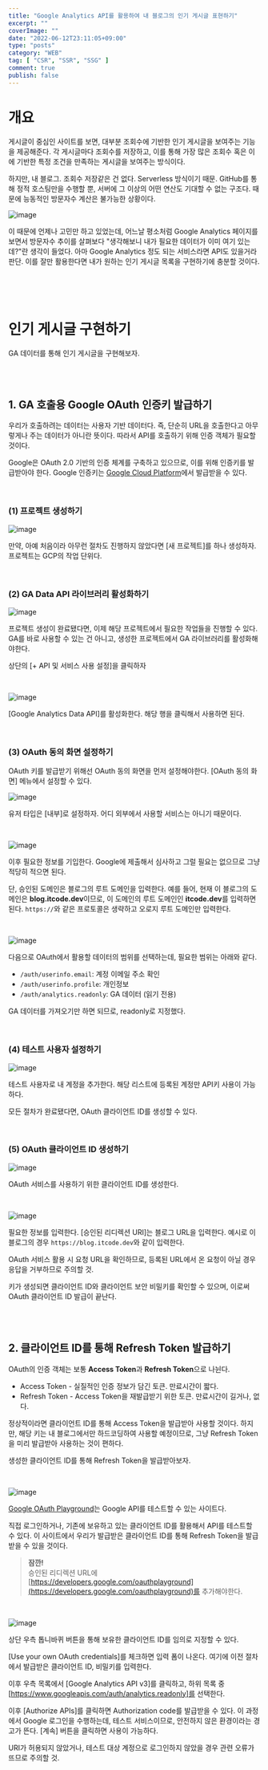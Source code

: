 ```yaml
---
title: "Google Analytics API를 활용하여 내 블로그의 인기 게시글 표현하기"
excerpt: ""
coverImage: ""
date: "2022-06-12T23:11:05+09:00"
type: "posts"
category: "WEB"
tag: [ "CSR", "SSR", "SSG" ]
comment: true
publish: false
---
```


# 개요

게시글이 중심인 사이트를 보면, 대부분 조회수에 기반한 인기 게시글을 보여주는 기능을 제공해준다. 각 게시글마다 조회수를 저장하고, 이를 통해 가장 많은 조회수 혹은 이에 기반한 특정 조건을 만족하는 게시글을 보여주는 방식이다.

하지만, 내 블로그. 조회수 저장같은 건 없다. Serverless 방식이기 때문. GitHub를 통해 정적 호스팅만을 수행할 뿐, 서버에 그 이상의 어떤 연산도 기대할 수 없는 구조다. 때문에 능동적인 방문자수 계산은 불가능한 상황이다.

![image](https://user-images.githubusercontent.com/50317129/178286896-bbe0f6b4-c166-4f85-89e2-baf5e86835c0.png)

이 때문에 언제나 고민만 하고 있었는데, 어느날 평소처럼 Google Analytics 페이지를 보면서 방문자수 추이를 살펴보다 "생각해보니 내가 필요한 데이터가 이미 여기 있는데?"란 생각이 들었다. 아마 Google Analytics 정도 되는 서비스라면 API도 있을거라 판단. 이를 잘만 활용한다면 내가 원하는 인기 게시글 목록을 구현하기에 충분할 것이다.

<br />
<br />
<br />










# 인기 게시글 구현하기

GA 데이터를 통해 인기 게시글을 구현해보자.

<br />
<br />





## 1. GA 호출용 Google OAuth 인증키 발급하기

우리가 호출하려는 데이터는 사용자 기반 데이터다. 즉, 단순히 URL을 호출한다고 아무렇게나 주는 데이터가 아니란 뜻이다. 따라서 API를 호출하기 위해 인증 객체가 필요할 것이다.

Google은 OAuth 2.0 기반의 인증 체계를 구축하고 있으므로, 이를 위해 인증키를 발급받아야 한다. Google 인증키는 [Google Cloud Platform](https://console.cloud.google.com/)에서 발급받을 수 있다.

<br />



### (1) 프로젝트 생성하기

![image](https://user-images.githubusercontent.com/50317129/178294331-21a6203d-6104-416f-9be0-04e57ae2dddd.png)

만약, 아예 처음이라 아무런 절차도 진행하지 않았다면 <span class="primary">[새 프로젝트]</span>를 하나 생성하자. 프로젝트는 GCP의 작업 단위다.

<br />



### (2) GA Data API 라이브러리 활성화하기

![image](https://user-images.githubusercontent.com/50317129/178295143-510fb537-8aa7-41ea-9ff9-eb8ed517198e.png)

프로젝트 생성이 완료됐다면, 이제 해당 프로젝트에서 필요한 작업들을 진행할 수 있다. GA를 바로 사용할 수 있는 건 아니고, 생성한 프로젝트에서 GA 라이브러리를 활성화해야한다.

상단의 <span class="primary">[+ API 및 서비스 사용 설정]</span>을 클릭하자

<br />

![image](https://user-images.githubusercontent.com/50317129/178295340-21c5d216-5077-441e-9f5b-8f53e5455570.png)

<span class="primary">[Google Analytics Data API]</span>를 활성화한다. 해당 행을 클릭해서 사용하면 된다.

<br />



### (3) OAuth 동의 화면 설정하기

OAuth 키를 발급받기 위해선 OAuth 동의 화면을 먼저 설정해야한다. <span class="primary">[OAuth 동의 화면]</span> 메뉴에서 설정할 수 있다.

![image](https://user-images.githubusercontent.com/50317129/178296158-b0df1134-41cf-434f-a30e-966c85341982.png)

유저 타입은 <span class="green-600">[내부]</span>로 설정하자. 어디 외부에서 사용할 서비스는 아니기 때문이다.

<br />

![image](https://user-images.githubusercontent.com/50317129/178296496-c63f0186-a86c-48f7-96eb-c0a15a426f58.png)

이후 필요한 정보를 기입한다. Google에 제출해서 심사하고 그럴 필요는 없으므로 그냥 적당히 적으면 된다.

단, 승인된 도메인은 블로그의 루트 도메인을 입력한다. 예를 들어, 현재 이 블로그의 도메인은 **blog.itcode.dev**이므로, 이 도메인의 루트 도메인인 **itcode.dev**를 입력하면 된다. `https://`와 같은 프로토콜은 생략하고 오로지 루트 도메인만 입력한다.

<br />

![image](https://user-images.githubusercontent.com/50317129/178297915-40edd535-b389-400a-8016-5371881ab263.png)

다음으로 OAuth에서 활용할 데이터의 범위를 선택하는데, 필요한 범위는 아래와 같다.

* `/auth/userinfo.email`: 계정 이메일 주소 확인
* `/auth/userinfo.profile`: 개인정보
* `/auth/analytics.readonly`: GA 데이터 (읽기 전용)

GA 데이터를 가져오기만 하면 되므로, readonly로 지정했다.

<br />



### (4) 테스트 사용자 설정하기

![image](https://user-images.githubusercontent.com/50317129/178298453-2fa516b5-af46-4b00-a351-a35aa673193d.png)

테스트 사용자로 내 계정을 추가한다. 해당 리스트에 등록된 계정만 API키 사용이 가능하다.

모든 절차가 완료됐다면, OAuth 클라이언트 ID를 생성할 수 있다.

<br />



### (5) OAuth 클라이언트 ID 생성하기

![image](https://user-images.githubusercontent.com/50317129/178304035-e0193268-089a-4114-940a-3ffaea703456.png)

OAuth 서비스를 사용하기 위한 클라이언트 ID를 생성한다.

<br />

![image](https://user-images.githubusercontent.com/50317129/178304237-81398f92-2e98-493f-bfc5-71fdaaa2cc7a.png)

필요한 정보를 입력한다. <span class="primary">[승인된 리디렉션 URI]</span>는 블로그 URL을 입력한다. 예시로 이 블로그의 경우 `https://blog.itcode.dev`와 같이 입력한다.

OAuth 서비스 활용 시 요청 URL을 확인하므로, 등록된 URL에서 온 요청이 아닐 경우 응답을 거부하므로 주의할 것.

키가 생성되면 <span class="red-500">클라이언트 ID</span>와 <span class="red-500">클라이언트 보안 비밀키</span>를 확인할 수 있으며, 이로써 OAuth 클라이언트 ID 발급이 끝난다.

<br />
<br />





## 2. 클라이언트 ID를 통해 Refresh Token 발급하기

OAuth의 인증 객체는 보통 **Access Token**과 **Refresh Token**으로 나뉜다.

* Access Token - 실질적인 인증 정보가 담긴 토큰. 만료시간이 짧다.
* Refresh Token - Access Token을 재발급받기 위한 토큰. 만료시간이 길거나, 없다.

정상적이라면 클라이언트 ID를 통해 Access Token을 발급받아 사용할 것이다. 하지만, 해당 키는 내 블로그에서만 하드코딩하여 사용할 예정이므로, 그냥 Refresh Token을 미리 발급받아 사용하는 것이 편하다.

생성한 클라이언트 ID를 통해 Refresh Token을 발급받아보자.

<br />

![image](https://user-images.githubusercontent.com/50317129/178307598-b5e307be-d648-42a9-8f2a-ea0f632452ec.png)

[Google OAuth Playground](https://developers.google.com/oauthplayground/)는 Google API를 테스트할 수 있는 사이트다.

직접 로그인하거나, 기존에 보유하고 있는 클라이언트 ID를 활용해서 API를 테스트할 수 있다. 이 사이트에서 우리가 발급받은 클라이언트 ID를 통해 Refresh Token을 발급받을 수 있을 것이다.

> **잠깐!**  
> 승인된 리디렉션 URL에 [https://developers.google.com/oauthplayground](https://developers.google.com/oauthplayground)를 추가해야한다.

<br />

![image](https://user-images.githubusercontent.com/50317129/178308027-4bbe1627-bd6c-4927-a1e9-bf96dd60f27c.png)

상단 우측 톱니바퀴 버튼을 통해 보유한 클라이언트 ID를 임의로 지정할 수 있다.

<span class="primary">[Use your own OAuth credentials]</span>를 체크하면 입력 폼이 나온다. 여기에 이전 절차에서 발급받은 클라이언트 ID, 비밀키를 입력한다.

이후 우측 목록에서 [Google Analytics API v3]를 클릭하고, 하위 목록 중 [https://www.googleapis.com/auth/analytics.readonly]를 선택한다.

이후 [Authorize APIs]를 클릭하면 Authorization code를 발급받을 수 있다. 이 과정에서 Google 로그인을 수행하는데, 테스트 서비스이므로, 안전하지 않은 환경이라는 경고가 뜬다. [계속] 버튼을 클릭하면 사용이 가능하다.

URI가 허용되지 않았거나, 테스트 대상 계정으로 로그인하지 않았을 경우 관련 오류가 뜨므로 주의할 것.


